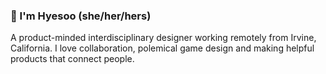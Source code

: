 ### 👋 I'm Hyesoo (she/her/hers)

A product-minded interdisciplinary designer working remotely from Irvine, California. I love collaboration, polemical game design and making helpful products that connect people. 

<!--
**hyezus/hyezus** is a ✨ _special_ ✨ repository because its `README.md` (this file) appears on your GitHub profile.

Here are some ideas to get you started:

- 🔭 I’m currently working on ...
- 🌱 I’m currently learning ...
- 👯 I’m looking to collaborate on ...
- 🤔 I’m looking for help with ...
- 💬 Ask me about ...
- 📫 How to reach me: ...
- 😄 Pronouns: ...
- ⚡ Fun fact: ...
-->
